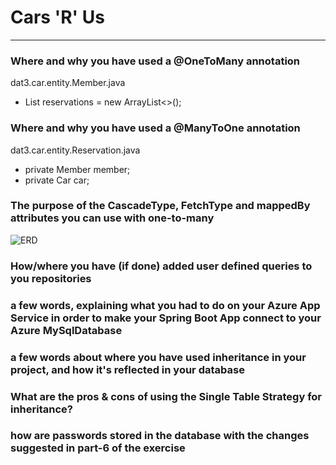 # Cars 'R' Us

---

### Where and why you have used a @OneToMany annotation
dat3.car.entity.Member.java
- List<Reservation> reservations = new ArrayList<>();


### Where and why you have used a @ManyToOne annotation
dat3.car.entity.Reservation.java
- private Member member;
- private Car car;

### The purpose of the CascadeType, FetchType and mappedBy attributes you can use with one-to-many

![ERD](https://github.com/davijoe/cars/assets/61663729/48e5eab6-4f59-43d5-a869-736a052f5aaf)

### How/where you have (if done) added user defined queries to you repositories
### a few words, explaining what you had to do on your Azure App Service in order to make your Spring Boot App connect to your Azure MySqlDatabase
### a few words about where you have used inheritance in your project, and how it's reflected in your database
### What are the pros & cons of using the Single Table Strategy for inheritance?
### how are passwords stored in the database with the changes suggested in part-6 of the exercise
